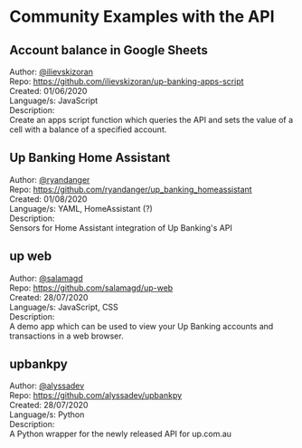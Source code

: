 # Community Examples with the API

## Account balance in Google Sheets
Author: [@ilievskizoran](https://github.com/ilievskizoran)\
Repo: https://github.com/ilievskizoran/up-banking-apps-script \
Created: 01/06/2020\
Language/s: JavaScript\
Description:\
Create an apps script function which queries the API and sets the value of a cell with a balance of a specified account.

## Up Banking Home Assistant
Author: [@ryandanger](https://github.com/ryandanger)\
Repo: https://github.com/ryandanger/up_banking_homeassistant \
Created: 01/08/2020\
Language/s: YAML, HomeAssistant (?)\
Description:\
Sensors for Home Assistant integration of Up Banking's API

## up web
Author: [@salamagd](https://github.com/salamagd)\
Repo: https://github.com/salamagd/up-web \
Created: 28/07/2020\
Language/s: JavaScript, CSS\
Description:\
A demo app which can be used to view your Up Banking accounts and transactions in a web browser.

## upbankpy
Author: [@alyssadev](https://github.com/alyssadev)\
Repo: https://github.com/alyssadev/upbankpy \
Created: 28/07/2020\
Language/s: Python\
Description:\
A Python wrapper for the newly released API for up.com.au
